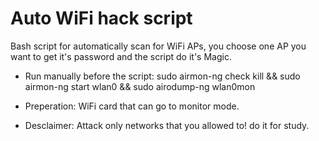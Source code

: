 # Auto WiFi hack script

Bash script for automatically scan for WiFi APs, you choose one AP you want to get it's password 
and the script do it's Magic. 




* Run manually before the script: 
sudo airmon-ng check kill && sudo airmon-ng start wlan0 && sudo airodump-ng wlan0mon

* Preperation:
WiFi card that can go to monitor mode.

 * Desclaimer:
 Attack only networks that you allowed to! do it for study.
